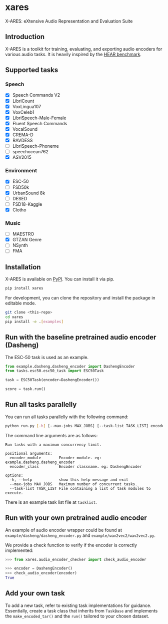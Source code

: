 # xares

X-ARES: eXtensive Audio Representation and Evaluation Suite

## Introduction

X-ARES is a toolkit for training, evaluating, and exporting audio encoders for various audio tasks. It is heavily inspired by the [HEAR benchmark](https://hearbenchmark.com/).

## Supported tasks

### Speech

- [x] Speech Commands V2
- [x] LibriCount
- [x] VoxLingua107
- [x] VoxCeleb1
- [x] LibriSpeech-Male-Female
- [x] Fluent Speech Commands
- [x] VocalSound
- [x] CREMA-D
- [x] RAVDESS
- [ ] LibriSpeech-Phoneme
- [ ] speechocean762
- [x] ASV2015

### Environment

- [x] ESC-50
- [ ] FSD50k
- [x] UrbanSound 8k
- [ ] DESED
- [ ] FSD18-Kaggle
- [x] Clotho

### Music

- [ ] MAESTRO
- [x] GTZAN Genre
- [ ] NSynth
- [ ] FMA

## Installation

X-ARES is available on [PyPI](https://pypi.org/project/xares/). You can install it via pip.

```bash
pip install xares
```

For development, you can clone the repository and install the package in editable mode.

```bash
git clone <this-repo>
cd xares
pip install -e .[examples]
```

## Run with the baseline pretrained audio encoder (Dasheng)

The ESC-50 task is used as an example.

```python
from example.dasheng.dasheng_encoder import DashengEncoder
from tasks.esc50.esc50_task import ESC50Task

task = ESC50Task(encoder=DashengEncoder())

score = task.run()
```

## Run all tasks parallelly

You can run all tasks parallelly with the following command:

```bash
python run.py [-h] [--max-jobs MAX_JOBS] [--task-list TASK_LIST] encoder_module encoder_class
```

The command line arguments are as follows:

```plaintext
Run tasks with a maximum concurrency limit.

positional arguments:
  encoder_module        Encoder module. eg: example.dasheng.dasheng_encoder
  encoder_class         Encoder classname. eg: DashengEncoder

options:
  -h, --help            show this help message and exit
  --max-jobs MAX_JOBS   Maximum number of concurrent tasks.
  --task-list TASK_LIST File containing a list of task modules to execute.
```

There is an example task list file at `tasklist`.

## Run with your own pretrained audio encoder

An example of audio encoder wrapper could be found at `example/dasheng/dasheng_encoder.py` and `example/wav2vec2/wav2vec2.py`.

We provide a check function to verify if the encoder is correctly implemented:

```python
>>> from xares.audio_encoder_checker import check_audio_encoder

>>> encoder = DashengEncoder()
>>> check_audio_encoder(encoder)
True
```

## Add your own task

To add a new task, refer to existing task implementations for guidance. Essentially, create a task class that inherits from `TaskBase` and implements the `make_encoded_tar()` and the `run()` tailored to your chosen dataset.
